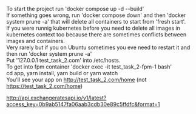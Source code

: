 To start the project run 'docker compose up -d --build' <br/>
If something goes wrong, run 'docker compose down' and then 'docker system prune -a' that will delete all containers to start from 'fresh start'.<br/>
If you were runnig kubernetes before you need to delete all images in kubernetes context too because there are sometimes conflicts between images and containers. <br/>
Very rarely but if you on Ubuntu sometimes you eve need to restart it and then run 'docker system prune -a'  <br/>
Put '127.0.0.1       test_task_2.com' into /etc/hosts. <br/>
To get into fpm container 'docker exec -it test_task_2-fpm-1 bash' <br/>
cd app, yarn install, yarn build or yarn watch <br/>
You'll see your app on http://test_task_2.com/home (not https://test_task_2.com/home)<br/>

http://api.exchangeratesapi.io/v1/latest?access_key=0b9ab5147fa06aab3cdb30e89c5ffdfc&format=1
